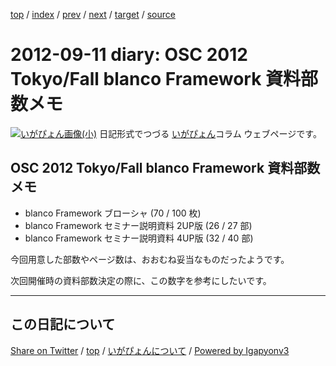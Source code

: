 [top](../index.html) 
 / [index](index.html) 
 / [prev](ig120910.html) 
 / [next](ig120912.html) 
 / [target](https://igapyon.github.io/diary/2012/ig120911.html) 
 / [source](https://github.com/igapyon/diary/blob/master/2012/ig120911.src.md) 

2012-09-11 diary: OSC 2012 Tokyo/Fall blanco Framework 資料部数メモ
=====================================================================================================
[![いがぴょん画像(小)](https://igapyon.github.io/diary/images/iga200306s.jpg "いがぴょん")](https://igapyon.github.io/diary/memo/memoigapyon.html) 日記形式でつづる [いがぴょん](https://igapyon.github.io/diary/memo/memoigapyon.html)コラム ウェブページです。

## OSC 2012 Tokyo/Fall blanco Framework 資料部数メモ


* blanco Framework ブローシャ (70 / 100 枚)
* blanco Framework セミナー説明資料 2UP版 (26 / 27 部)
* blanco Framework セミナー説明資料 4UP版 (32 / 40 部)


今回用意した部数やページ数は、おおむね妥当なものだったようです。

次回開催時の資料部数決定の際に、この数字を参考にしたいです。


----------------------------------------------------------------------------------------------------

## この日記について

[Share on Twitter](https://twitter.com/intent/tweet?hashtags=igapyon%2Cdiary%2C%E3%81%84%E3%81%8C%E3%81%B4%E3%82%87%E3%82%93&text=OSC+2012+Tokyo%2FFall+blanco+Framework+%E8%B3%87%E6%96%99%E9%83%A8%E6%95%B0%E3%83%A1%E3%83%A2&url=https%3A%2F%2Figapyon.github.io%2Fdiary%2F2012%2Fig120911.html) / [top](../index.html) / [いがぴょんについて](https://igapyon.github.io/diary/memo/memoigapyon.html) / [Powered by Igapyonv3](https://github.com/igapyon/igapyonv3)
